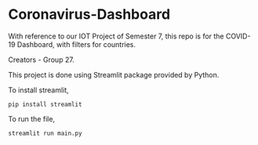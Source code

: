 # Coronavirus-Dashboard
With reference to our IOT Project of Semester 7, this repo is for the COVID-19 Dashboard, with filters for countries.

Creators - Group 27.

This project is done using Streamlit package provided by Python. 

To install streamlit, 
```
pip install streamlit
```

To run the file, 
```
streamlit run main.py
```
